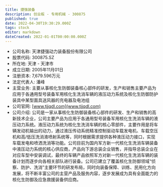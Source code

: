 ```yaml
---
title: 捷强装备
description: 创业板 - 专用机械 - 300875
published: true
date: 2022-04-30T19:30:29.000Z
tags: stock
editor: markdown
dateCreated: 2022-01-01T00:00:00.000Z
---
```


- 公司名称: 天津捷强动力装备股份有限公司
- 股票代码: 300875.SZ
- 所在地: 天津 - 天津市
- 成立日期: 2005年11月01日
- 注册资本: 7,679.596万元
- 法定代表人: 潘峰
- 主营业务: 主要从事核化生防御装备核心部件的研发，生产和销售主要产品为应用于各通用型号装备军用核化生洗消车辆的液压动力系统及核化生防御防护装具中某型面具送风器的充电器及电池组
- 公司官网: [www.tjjqdl.com](www.tjjqdl.com)
- 公司介绍: 公司是一家从事核化生防御装备核心部件的研发、生产和销售的高新技术企业，公司主要产品为应用于各通用型号装备军用核化生洗消车辆的液压动力系统。液压动力系统为核化生洗消车辆的核心零部件，主要作用是将车辆发动机输出的动力，通过液压传动系统精准控制驱动车载发电机、车载空压机和高/低压洗消液喷射系统等，同时根据需求提供各种液压动力接口，实现车载发电和喷洒洗消等功能。公司目前为国内军方新一代核化生洗消车辆装备中液压动力系统的核心供应商，产品向下游总装企业销售，并指导总装企业在对应车型中安装调试，最终的车辆产品依照军方对新一代核化生洗消车辆的装备计划而逐步向各相关部队进行装备。公司已建立了覆盖核化生防御领域“侦察、防护、洗消”主要环节的研发布局，同时向装备保障、训练、民用化方向发展，将不断丰富公司的主营产品及服务内容，逐步发展成为具有全面能力的核化生防御及应急救援装备供应商。


